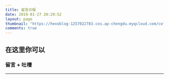 ```yaml
---
title: 留言の板
date: 2019-01-27 20:29:52
layout: page
thumbnail: "https://hexoblog-1257022783.cos.ap-chengdu.myqcloud.com/coffee.jpg"
comments: true
---
```


## 在这里你可以
### 留言 + 吐槽

---



